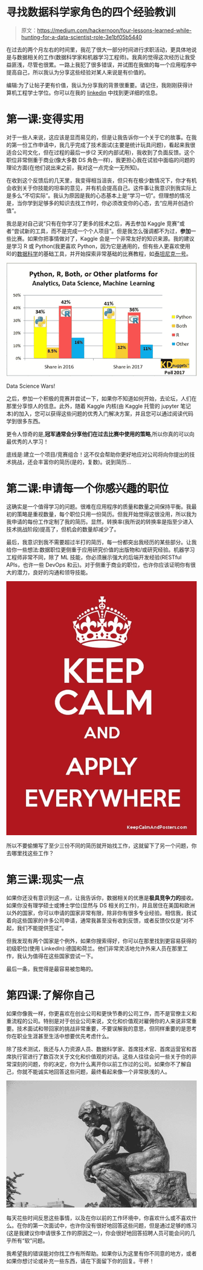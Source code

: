 # 寻找数据科学家角色的四个经验教训

> 原文：<https://medium.com/hackernoon/four-lessons-learned-while-hunting-for-a-data-scientist-role-3e1bf05b5440>

在过去的两个月左右的时间里，我花了很大一部分时间进行求职活动，更具体地说是与数据相关的工作(数据科学家和机器学习工程师)。我真的觉得这次经历让我受益匪浅，尽管也很累。一路上我犯了很多错误，并试图在我做的每一个应用程序中提高自己，所以我认为分享这些经验对某人来说是有价值的。

编辑:为了让帖子更有价值，我认为分享我的背景很重要。请记住，我刚刚获得计算机工程学士学位。你可以在我的 [linkedin](https://www.linkedin.com/in/joaogris/) 中找到更详细的信息。

# **第一课:变得实用**

对于一些人来说，这应该是显而易见的，但是让我告诉你一个关于它的故事。在我的第一份工作申请中，我几乎完成了技术面试(主要是统计玩具问题)，看起来我很适合公司文化，但在过程的最后一步(2 天的内部试用)，我收到了负面反馈。这个职位非常侧重于商业(像大多数 DS 角色一样)，我更担心我在试验中面临的问题的理论方面(在他们说出来之前，我对这一点完全一无所知)。

在收到这个反馈后的几天里，我变得相当沮丧，但只有在极少数情况下，你才有机会收到关于你技能的坦率的意见，并有机会提高自己。这件事让我意识到我实际上是多么“不切实际”。我认为原因是我的心态基本上是“学习一切”。但理想的情况是，当你学到足够多的知识去找工作时，你必须改变你的心态，去“应用并创造价值”。

我总是对自己说“只有在你学习了更多的技术之后，再去参加 Kaggle 竞赛”或者“尝试新的工具，而不是完成一个个人项目”。但是我怎么强调都不为过，**参加**一些比赛。如果你把事情做对了，Kaggle 会是一个非常友好的知识来源。我的建议是学习 R 或 Python(我更喜欢 Python，因为它是通用的，但有些人更喜欢使用 R)的[数据科学](https://hackernoon.com/tagged/data-science)的基础工具，并开始探索非常基础的比赛教程，如[泰坦尼克一号](https://www.kaggle.com/c/titanic)。

![](img/7c6c580ff626cb225464a9c67f9c9ae8.png)

Data Science Wars!

之后，参加一个积极的竞赛并尝试一下，如果你不知道如何开始，去论坛，人们在那里分享惊人的信息。此外，随着 Kaggle 内核(由 Kaggle 托管的 jupyter 笔记本)的加入，您可以获得这些问题的优秀入门解决方案，并且您可以通过阅读代码学到很多东西。

更令人惊奇的是,**冠军通常会分享他们在过去比赛中使用的策略**,所以你真的可以向最优秀的人学习！

底线是:建立一个项目/竞赛组合！这不仅会帮助你更好地应对公司将向你提出的技术挑战，还会丰富你的简历(是的，复数)。说到简历…

# **第二课:申请每一个你感兴趣的职位**

这确实是一个值得学习的问题。很难在应用程序的质量和数量之间保持平衡。我最初的策略是重视数量，每个职位只用一份简历。但我开始觉得这很没用，所以我为我申请的每份工作定制了我的简历。显然，转换率(我所说的转换率是指至少进入技术挑战阶段)提高了，但机会的数量却减少了。

最后，我意识到我不需要超过半打的简历，每一份都突出我经历的某些部分。让我给你一些想法:数据职位更侧重于应用研究价值的出版物和/或研究经验。机器学习工程师非常不同，除了 ML 技能，你必须展示强大的后端开发经验(RESTful APIs，也许一些 DevOps 和云)。对于侧重于商业的职位，也许你应该证明你有很大的潜力，良好的沟通和领导技能。

![](img/14d40edd05dc6585f10602f4a8b12473.png)

所以不要偷懒写了至少三份不同的简历就开始找工作，这就留下了另一个问题，你去哪里找这些工作？

# 第三课:现实一点

如果你还没有意识到这一点，让我告诉你，数据相关的优惠是**极具竞争力的**接收。如果你没有理学硕士或博士学位(显然与 DS 相关的工作)，并且居住在美国和欧洲以外的国家，你可以申请的国家非常有限，除非你有很多专业经验。相信我，我试着向这些国家的许多公司申请，通常我甚至没有收到反馈，或者反馈仅仅是“对不起，我们不能提供签证”。

但我发现有两个国家是个例外，如果你搜索得好，你可以在那里找到更容易获得的初级职位(使用 LinkedIn):德国和荷兰。他们非常灵活地允许外来人员在那里工作，我认为值得在这些国家尝试一下。

最后一条，我觉得是最容易被忽略的。

# 第四课:了解你自己

如果你像我一样，你更喜欢在创业公司和更快节奏的公司工作，而不是官僚主义和重流程的公司。特别是对于创业公司来说，文化和价值观对雇佣你的人来说非常重要。技术面试和带回家的挑战非常重要，不要误解我的意思，但同样重要的是思考你在职业生涯甚至生活中想要优先考虑什么。

除了技术测试，我还与人力资源人员、数据科学家、首席技术官、首席运营官和首席执行官进行了数百次关于文化和价值观的对话。这些人往往会问一些关于你的非常深刻的问题，你的决定，你为什么离开你以前工作过的公司。如果你不了解自己，你就不能诚实地回答这些问题，最终看起来像一个非常肤浅的人。

![](img/1a8f0126ecb12d975e8998f85d00e1c9.png)

每天花些时间反思这些事情，以及在你以前的工作环境中，你喜欢什么或不喜欢什么。在你的第一次面试中，也许你没有很好地回答这些问题，但是通过足够的练习(这是我建议你申请很多工作的原因之一)，你会很好地回答招聘人员可能会问的几乎所有“软”问题。

我希望我的错误能对你找工作有所帮助。如果你认为这里有你不同意的地方，或者如果你想讨论或补充一些东西，请在下面留下你的回复。干杯！